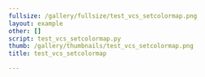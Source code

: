 ```yaml
---
fullsize: /gallery/fullsize/test_vcs_setcolormap.png
layout: example
other: []
script: test_vcs_setcolormap.py
thumb: /gallery/thumbnails/test_vcs_setcolormap.png
title: test_vcs_setcolormap

---
```

